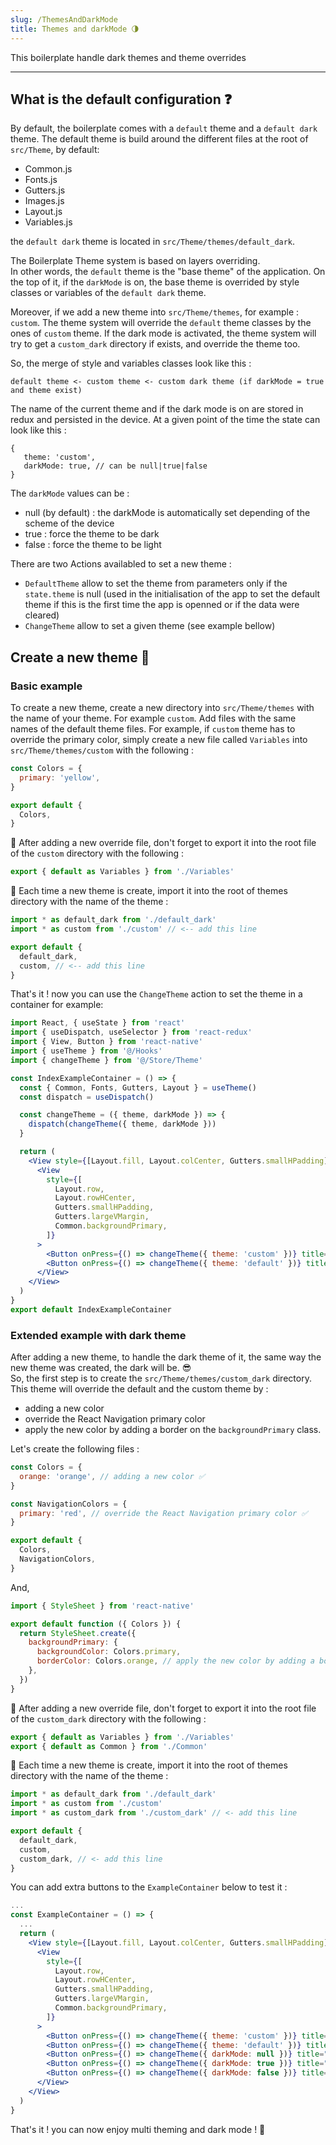 ```yaml
---
slug: /ThemesAndDarkMode
title: Themes and darkMode 🌗
---
```


This boilerplate handle dark themes and theme overrides

---

## What is the default configuration ❓
By default, the boilerplate comes with a `default` theme and a `default dark` theme. 
The default theme is build around the different files at the root of `src/Theme`, by default:
 - Common.js
 - Fonts.js
 - Gutters.js
 - Images.js
 - Layout.js
 - Variables.js

the `default dark` theme is located in `src/Theme/themes/default_dark`.


The Boilerplate Theme system is based on layers overriding.  
In other words, the `default` theme is the "base theme" of the application. 
On the top of it, if the `darkMode` is on, the base theme is overrided by style classes or variables of the `default dark` theme.

Moreover, if we add a new theme into `src/Theme/themes`, for example : `custom`.
The theme system will override the `default` theme classes by the ones of `custom` theme. 
If the dark mode is activated, the theme system will try to get a `custom_dark` directory if exists, and override the theme too.

So, the merge of style and variables classes look like this :
```
default theme <- custom theme <- custom dark theme (if darkMode = true and theme exist)
``` 

The name of the current theme and if the dark mode is on are stored in redux and persisted in the device. At a given point of the time the state can look like this :
```
{
   theme: 'custom',
   darkMode: true, // can be null|true|false
}
```

The `darkMode` values can be :
 - null (by default) : the darkMode is automatically set depending of the scheme of the device
 - true : force the theme to be dark
 - false : force the theme to be light

There are two Actions availabled to set a new theme :
 - `DefaultTheme` allow to set the theme from parameters only if the `state.theme` is null (used in the initialisation of the app to set the default theme if this is the first time the app is openned or if the data were cleared)
 - `ChangeTheme` allow to set a given theme (see example bellow)

## Create a new theme 🧩

### Basic example
To create a new theme, create a new directory into `src/Theme/themes` with the name of your theme. For example `custom`.
Add files with the same names of the default theme files. 
For example, if `custom` theme has to override the primary color, simply create a new file called `Variables` into `src/Theme/themes/custom` with the following :

```javascript title="src/Theme/themes/custom/Variables.js"
const Colors = {
  primary: 'yellow',
}

export default {
  Colors,
}
``` 

🚨 After adding a new override file, don't forget to export it into the root file of the `custom` directory with the following :
```javascript title="src/Theme/themes/custom/index.js"
export { default as Variables } from './Variables'
```

🚨 Each time a new theme is create, import it into the root of themes directory with the name of the theme :
```javascript title="src/Theme/themes/index.js"
import * as default_dark from './default_dark'
import * as custom from './custom' // <-- add this line

export default {
  default_dark,
  custom, // <-- add this line
}
```

That's it ! now you can use the `ChangeTheme` action to set the theme in a container for example:

```jsx title="src/Containers/Example/index.js"
import React, { useState } from 'react'
import { useDispatch, useSelector } from 'react-redux'
import { View, Button } from 'react-native'
import { useTheme } from '@/Hooks'
import { changeTheme } from '@/Store/Theme'

const IndexExampleContainer = () => {
  const { Common, Fonts, Gutters, Layout } = useTheme()
  const dispatch = useDispatch()

  const changeTheme = ({ theme, darkMode }) => {
    dispatch(changeTheme({ theme, darkMode }))
  }

  return (
    <View style={[Layout.fill, Layout.colCenter, Gutters.smallHPadding]}>
      <View
        style={[
          Layout.row,
          Layout.rowHCenter,
          Gutters.smallHPadding,
          Gutters.largeVMargin,
          Common.backgroundPrimary,
        ]}
      >
        <Button onPress={() => changeTheme({ theme: 'custom' })} title="set theme custom" />
        <Button onPress={() => changeTheme({ theme: 'default' })} title="set theme default" />
      </View>
    </View>
  )
}
export default IndexExampleContainer
```

### Extended example with dark theme
After adding a new theme, to handle the dark theme of it, the same way the new theme was created, the dark will be. 😎  
So, the first step is to create the `src/Theme/themes/custom_dark` directory. This theme will override the default and the custom theme by :
 - adding a new color
 - override the React Navigation primary color
 - apply the new color by adding a border on the `backgroundPrimary` class.

Let's create the following files :

```jsx title="src/Theme/themes/custom_dark/Variables.js"
const Colors = {
  orange: 'orange', // adding a new color ✅
}

const NavigationColors = {
  primary: 'red', // override the React Navigation primary color ✅
}

export default {
  Colors,
  NavigationColors,
}

```

And, 

```jsx title="src/Theme/themes/custom_dark/Common.js"
import { StyleSheet } from 'react-native'

export default function ({ Colors }) {
  return StyleSheet.create({
    backgroundPrimary: {
      backgroundColor: Colors.primary,
      borderColor: Colors.orange, // apply the new color by adding a border on the `backgroundPrimary` class ✅
    },
  })
}
```

🚨 After adding a new override file, don't forget to export it into the root file of the `custom_dark` directory with the following :
```jsx title="src/Theme/themes/custom_dark/index.js"
export { default as Variables } from './Variables'
export { default as Common } from './Common'
```

🚨 Each time a new theme is create, import it into the root of themes directory with the name of the theme :
```jsx title="src/Theme/themes/index.js"
import * as default_dark from './default_dark'
import * as custom from './custom'
import * as custom_dark from './custom_dark' // <- add this line

export default {
  default_dark,
  custom,
  custom_dark, // <- add this line
}
```

You can add extra buttons to the `ExampleContainer` below to test it :

```jsx title="src/Containers/Example/index.js"
...
const ExampleContainer = () => {
  ...
  return (
    <View style={[Layout.fill, Layout.colCenter, Gutters.smallHPadding]}>
      <View
        style={[
          Layout.row,
          Layout.rowHCenter,
          Gutters.smallHPadding,
          Gutters.largeVMargin,
          Common.backgroundPrimary,
        ]}
      >
        <Button onPress={() => changeTheme({ theme: 'custom' })} title="set theme custom" />
        <Button onPress={() => changeTheme({ theme: 'default' })} title="set theme default" />
        <Button onPress={() => changeTheme({ darkMode: null })} title="Dark auto" /> {/* <- add this line */}
        <Button onPress={() => changeTheme({ darkMode: true })} title="set to Dark" /> {/* <- add this line */}
        <Button onPress={() => changeTheme({ darkMode: false })} title="set to Light" /> {/* <- add this line */}
      </View>
    </View>
  )
}
```

That's it ! you can now enjoy multi theming and dark mode ! 👏 
